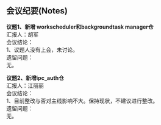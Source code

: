 ## 会议纪要(Notes)

**议题1、新增 workscheduler和backgroundtask manager仓**  
汇报人：胡军  
会议结论：  
1、议题人没有上会，未讨论。  
遗留问题：  
无。  

**议题2、新增ipc_auth仓**  
汇报人：江丽丽  
会议结论：  
1、目前整改与否对主线影响不大。保持现状，不建议进行整改。  
遗留问题：  
无。  
